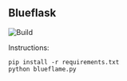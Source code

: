 ## Blueflask
![Build](https://github.com/rkialashaki/blueflask/workflows/Build/badge.svg?branch=master)

Instructions:

```
pip install -r requirements.txt
python blueflame.py
```

